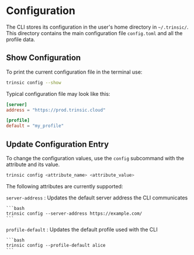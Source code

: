
# Configuration

The CLI stores its configuration in the user's home directory in `~/.trinsic/`. This directory contains the main configuration file `config.toml` and all the profile data.

## Show Configuration

To print the current configuration file in the terminal use:

```bash
trinsic config --show
```

Typical configuration file may look like this:

```toml
[server]
address = "https://prod.trinsic.cloud"

[profile]
default = "my_profile"
```

## Update Configuration Entry

To change the configuration values, use the `config` subcommand with the attribute and its value.

```bash
trinsic config <attribute_name> <attribute_value>
```

The following attributes are currently supported:

`server-address`
:   Updates the default server address the CLI communicates

    ```bash
    trinsic config --server-address https://example.com/
    ```

`profile-default`
:   Updates the default profile used with the CLI

    ```bash
    trinsic config --profile-default alice
    ```